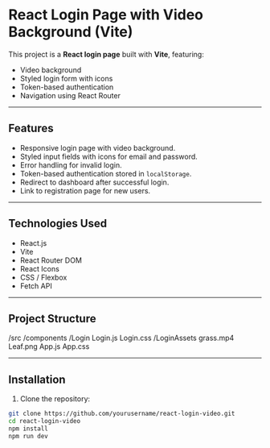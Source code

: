 # React Login Page with Video Background (Vite)

This project is a **React login page** built with **Vite**, featuring:

- Video background
- Styled login form with icons
- Token-based authentication
- Navigation using React Router

---

## Features

- Responsive login page with video background.
- Styled input fields with icons for email and password.
- Error handling for invalid login.
- Token-based authentication stored in `localStorage`.
- Redirect to dashboard after successful login.
- Link to registration page for new users.

---

## Technologies Used

- React.js
- Vite
- React Router DOM
- React Icons
- CSS / Flexbox
- Fetch API

---

## Project Structure

/src
/components
/Login
Login.js
Login.css
/LoginAssets
grass.mp4
Leaf.png
App.js
App.css

---

## Installation

1. Clone the repository:

```bash
git clone https://github.com/yourusername/react-login-video.git
cd react-login-video
npm install
npm run dev
